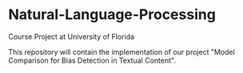 # Natural-Language-Processing
Course Project at University of Florida

This repository will contain the implementation of our project "Model Comparison for Bias Detection in Textual Content".
